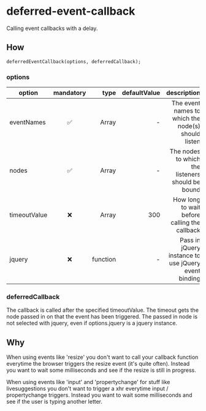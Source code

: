 # deferred-event-callback

Calling event callbacks with a delay.

## How
```
deferredEventCallback(options, deferredCallback);
```

### options
| option        | mandatory            | type     | defaultValue     | description                                         |
| ------------- |:--------------------:| --------:|-----------------:|----------------------------------------------------:|
| eventNames    | :white_check_mark:   | Array    | -                | The event names to which the node(s) should listen  |
| nodes         | :white_check_mark:   | Array    | -                | The nodes to which the listeners should be bound    |
| timeoutValue  | :x:                  | Array    | 300              | How long to wait before calling the  callback       |
| jquery        | :x:                  | function | -                | Pass in jQuery instance to use jQuery event binding |

### deferredCallback
The callback is called after the specified timeoutValue. The timeout gets the node passed in on that the event has been triggered. The passed in node is not selected with jquery, even if options.jquery is a jquery instance.

## Why
When using events like 'resize' you don't want to call your callback function everytime the browser triggers the resize event (it's quite often). Instead you want to wait some milliseconds and see if the resize is still in progress.

When using events like 'input' and 'propertychange' for stuff like livesuggestions you don't want to trigger a xhr everytime input / propertychange triggers. Instead you want to wait some milliseconds and see if the user is typing another letter.
